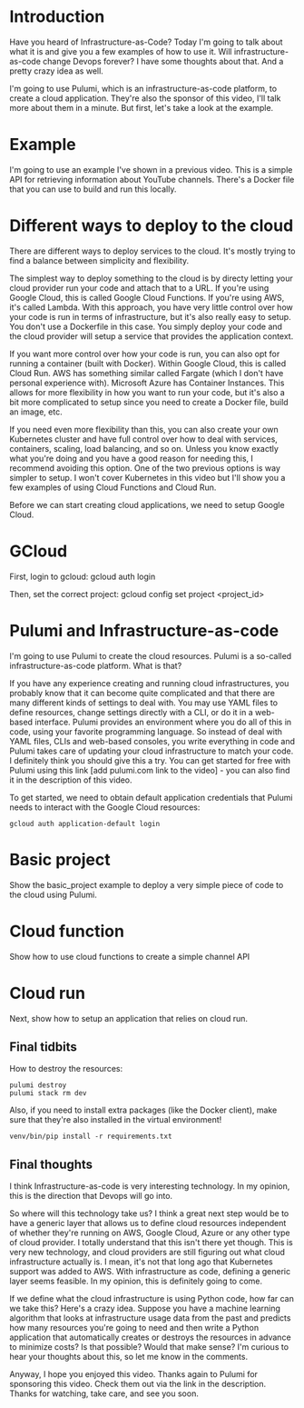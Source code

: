 # Introduction

Have you heard of Infrastructure-as-Code? Today I'm going to talk about what it is and give you a few examples of how to use it. Will infrastructure-as-code change Devops forever? I have some thoughts about that. And a pretty crazy idea as well.

I'm going to use Pulumi, which is an infrastructure-as-code platform, to create a cloud application. They're also the sponsor of this video, I'll talk more about them in a minute. But first, let's take a look at the example.

# Example

I'm going to use an example I've shown in a previous video. This is a simple API for retrieving information about YouTube channels. There's a Docker file that you can use to build and run this locally.

# Different ways to deploy to the cloud

There are different ways to deploy services to the cloud. It's mostly trying to find a balance between simplicity and flexibility.

The simplest way to deploy something to the cloud is by directy letting your cloud provider run your code and attach that to a URL. If you're using Google Cloud, this is called Google Cloud Functions. If you're using AWS, it's called Lambda. With this approach, you have very little control over how your code is run in terms of infrastructure, but it's also really easy to setup. You don't use a Dockerfile in this case. You simply deploy your code and the cloud provider will setup a service that provides the application context.

If you want more control over how your code is run, you can also opt for running a container (built with Docker). Within Google Cloud, this is called Cloud Run. AWS has something similar called Fargate (which I don't have personal experience with). Microsoft Azure has Container Instances. This allows for more flexibility in how you want to run your code, but it's also a bit more complicated to setup since you need to create a Docker file, build an image, etc.

If you need even more flexibility than this, you can also create your own Kubernetes cluster and have full control over how to deal with services, containers, scaling, load balancing, and so on. Unless you know exactly what you're doing and you have a good reason for needing this, I recommend avoiding this option. One of the two previous options is way simpler to setup. I won't cover Kubernetes in this video but I'll show you a few examples of using Cloud Functions and Cloud Run.

Before we can start creating cloud applications, we need to setup Google Cloud.

# GCloud

First, login to gcloud:
gcloud auth login

Then, set the correct project:
gcloud config set project <project_id>

# Pulumi and Infrastructure-as-code

I'm going to use Pulumi to create the cloud resources. Pulumi is a so-called infrastructure-as-code platform. What is that?

If you have any experience creating and running cloud infrastructures, you probably know that it can become quite complicated and that there are many different kinds of settings to deal with. You may use YAML files to define resources, change settings directly with a CLI, or do it in a web-based interface. Pulumi provides an environment where you do all of this in code, using your favorite programming language. So instead of deal with YAML files, CLIs and web-based consoles, you write everything in code and Pulumi takes care of updating your cloud infrastructure to match your code. I definitely think you should give this a try. You can get started for free with Pulumi using this link [add pulumi.com link to the video] - you can also find it in the description of this video.

To get started, we need to obtain default application credentials that Pulumi needs to interact with the Google Cloud resources:

```
gcloud auth application-default login
```

# Basic project

Show the basic_project example to deploy a very simple piece of code to the cloud using Pulumi.

# Cloud function

Show how to use cloud functions to create a simple channel API

# Cloud run

Next, show how to setup an application that relies on cloud run.

## Final tidbits

How to destroy the resources:

```
pulumi destroy
pulumi stack rm dev
```

Also, if you need to install extra packages (like the Docker client), make sure that they're also installed in the virtual environment!

```
venv/bin/pip install -r requirements.txt
```

## Final thoughts

I think Infrastructure-as-code is very interesting technology. In my opinion, this is the direction that Devops will go into.

So where will this technology take us? I think a great next step would be to have a generic layer that allows us to define cloud resources independent of whether they're running on AWS, Google Cloud, Azure or any other type of cloud provider. I totally understand that this isn't there yet though. This is very new technology, and cloud providers are still figuring out what cloud infrastructure actually is. I mean, it's not that long ago that Kubernetes support was added to AWS. With infrastructure as code, defining a generic layer seems feasible. In my opinion, this is definitely going to come.

If we define what the cloud infrastructure is using Python code, how far can we take this? Here's a crazy idea. Suppose you have a machine learning algorithm that looks at infrastructure usage data from the past and predicts how many resources you're going to need and then write a Python application that automatically creates or destroys the resources in advance to minimize costs? Is that possible? Would that make sense? I'm curious to hear your thoughts about this, so let me know in the comments.

Anyway, I hope you enjoyed this video. Thanks again to Pulumi for sponsoring this video. Check them out via the link in the description. Thanks for watching, take care, and see you soon.

